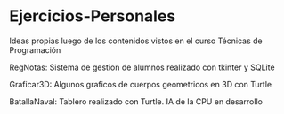 # Ejercicios-Personales
Ideas propias luego de los contenidos vistos en el curso Técnicas de Programación

RegNotas: Sistema de gestion de alumnos realizado con tkinter y SQLite

Graficar3D: Algunos graficos de cuerpos geometricos en 3D con Turtle

BatallaNaval: Tablero realizado con Turtle. IA de la CPU en desarrollo
